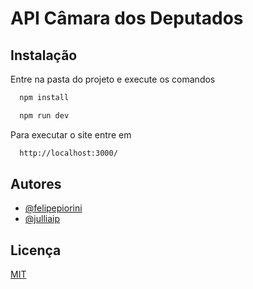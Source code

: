 
# API Câmara dos Deputados


## Instalação

Entre na pasta do projeto e execute os comandos

```bash
  npm install
```
```bash
  npm run dev
```

Para executar o site entre em 

```bash
  http://localhost:3000/
```
## Autores

- [@felipepiorini](https://github.com/felipepiorini)
- [@julliaip](https://github.com/julliaip)


## Licença

[MIT](https://choosealicense.com/licenses/mit/)

